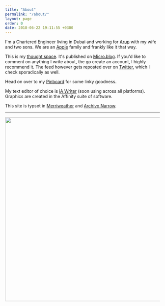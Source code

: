 ```yaml
---
title: "About"
permalink: "/about/"
layout: page
order: 0
date: 2018-06-22 19:11:55 +0300
---
```

I'm a Chartered Engineer living in Dubai and working for [Arup](http://www.arup.com) with my wife and two sons. We are an [Apple](https://www.kaa.bz/2018/02/07/apple.html) family and frankly like it that way.

This is my [thought space](https://om.co/2018/02/08/blogs-as-though-spaces/).  It's published on [Micro.blog](http://micro.blog). If you'd like to comment on anything I write about, the go create an account, I highly recommend it. The feed however gets reposted over on [Twitter](http://twitter.com/kaa_pow), which I check sporadically as well.

Head on over to my [Pinboard](https://pinboard.in/u:kaa) for some linky goodness.

My text editor of choice is [iA Writer](http://ia.net/writer) (soon using across all platforms). Graphics are created in the Affinity suite of software. 

This site is typset in [Merriweather](https://fonts.google.com/specimen/Merriweather) and [Archivo Narrow](https://fonts.google.com/specimen/Archivo+Narrow).

---

<img src="http://www.kaa.bz/uploads/2018/824f40fc8b.jpg" width="600" height="600" />


